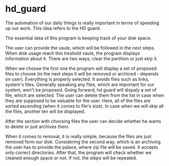 # hd_guard

The automation of our daily things is really important in terms of speeding up our work. This idea refers to the HD guard.

The essential idea of this program is keeping track of your disk space. 

The user can provide the vaule, which will be followed in the next steps. When disk usage reach this treshold vaule, the program displays information about it.
There are two ways; clear the partition or just skip it.

When we choose the first one the program will display a set of proposed files to choose (in the next steps it will be removed or archiced - depends on user). Everything is properly selected. It avoids files such as links, system's files. Generally speaking any files, which are important for our system, won't be proposed. 
Going forward, hd guard will dispaly a set of file, which are selected. The user can delete them from the list in case when they are supposed to be valuable for the user. Here, all of the files are sorted ascending (when it comes to file's size). In case when we will skip all the files, another ten will be displayed.

After the section with choosing files the user can decide whether he wants to delete or just archives them.

When it comes to removal, it is really simple, because the files are just removed form our disk.
Considering the second way, which is an archiving the user has to provide the palace, where zip file will be saved. It accepts only correct directories.
After that, the program will check whether we cleaned enough space or not. If not, the steps will be repeated.

